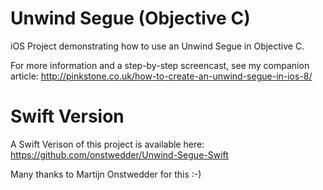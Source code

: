# Unwind Segue (Objective C)

iOS Project demonstrating how to use an Unwind Segue in Objective C.

For more information and a step-by-step screencast, see my companion article: http://pinkstone.co.uk/how-to-create-an-unwind-segue-in-ios-8/

# Swift Version

A Swift Verison of this project is available here: 
https://github.com/onstwedder/Unwind-Segue-Swift

Many thanks to Martijn Onstwedder for this :-)
